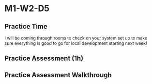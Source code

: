 # M1-W2-D5

## Practice Time

I will be coming through rooms to check on your system set up to make sure
everything is good to go for local development starting next week!

## Practice Assessment (1h)

## Practice Assessment Walkthrough
